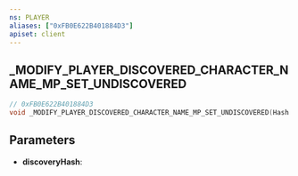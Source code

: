 ```yaml
---
ns: PLAYER
aliases: ["0xFB0E622B401884D3"]
apiset: client
---
```

## _MODIFY_PLAYER_DISCOVERED_CHARACTER_NAME_MP_SET_UNDISCOVERED

```c
// 0xFB0E622B401884D3
void _MODIFY_PLAYER_DISCOVERED_CHARACTER_NAME_MP_SET_UNDISCOVERED(Hash discoveryHash);
```


## Parameters
* **discoveryHash**:



